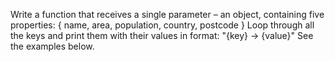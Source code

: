 Write a function that receives a single parameter – an object, containing five properties:
{ name, area, population, country, postcode }
Loop through all the keys and print them with their values in format: "{key} -> {value}"
See the examples below.
